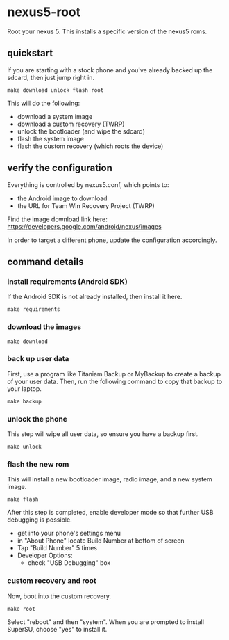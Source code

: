 # nexus5-root

Root your nexus 5.  This installs a specific version of the nexus5 roms.

## quickstart

If you are starting with a stock phone and you've already backed up the sdcard, then just jump right in.

    make download unlock flash root

This will do the following:

- download a system image
- download a custom recovery (TWRP)
- unlock the bootloader (and wipe the sdcard)
- flash the system image
- flash the custom recovery (which roots the device)

## verify the configuration

Everything is controlled by nexus5.conf, which points to:

- the Android image to download
- the URL for Team Win Recovery Project (TWRP)

Find the image download link here: https://developers.google.com/android/nexus/images

In order to target a different phone, update the configuration accordingly.

## command details

### install requirements (Android SDK)

If the Android SDK is not already installed, then install it here.

    make requirements

### download the images

    make download

### back up user data

First, use a program like Titaniam Backup or MyBackup to create a backup of your user data.  Then, run the following command to copy that backup to your laptop.

    make backup

### unlock the phone

This step will wipe all user data, so ensure you have a backup first.

    make unlock

### flash the new rom

This will install a new bootloader image, radio image, and a new system image.

    make flash

After this step is completed, enable developer mode so that further USB debugging is possible.

- get into your phone's settings menu
- in "About Phone" locate Build Number at bottom of screen
- Tap "Build Number" 5 times
- Developer Options:
    - check "USB Debugging" box

### custom recovery and root

Now, boot into the custom recovery.

    make root

Select "reboot" and then "system".  When you are prompted to install SuperSU, choose "yes" to install it.